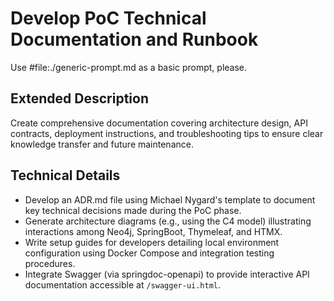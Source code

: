 # Develop PoC Technical Documentation and Runbook

Use #file:./generic-prompt.md as a basic prompt, please.

## Extended Description
Create comprehensive documentation covering architecture design, API contracts, deployment instructions, and troubleshooting tips to ensure clear knowledge transfer and future maintenance.

## Technical Details
- Develop an ADR.md file using Michael Nygard's template to document key technical decisions made during the PoC phase.
- Generate architecture diagrams (e.g., using the C4 model) illustrating interactions among Neo4j, SpringBoot, Thymeleaf, and HTMX.
- Write setup guides for developers detailing local environment configuration using Docker Compose and integration testing procedures.
- Integrate Swagger (via springdoc-openapi) to provide interactive API documentation accessible at `/swagger-ui.html`.